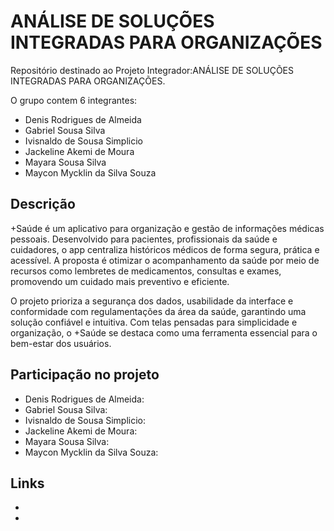 # ANÁLISE DE SOLUÇÕES INTEGRADAS PARA ORGANIZAÇÕES
Repositório destinado ao Projeto Integrador:ANÁLISE DE SOLUÇÕES INTEGRADAS PARA ORGANIZAÇÕES.

O grupo contem 6 integrantes:

- Denis Rodrigues de Almeida
- Gabriel Sousa Silva
- Ivisnaldo de Sousa Simplicio
- Jackeline Akemi de Moura
- Mayara Sousa Silva
- Maycon Mycklin da Silva Souza

## Descrição
+Saúde é um aplicativo para organização e gestão de informações médicas pessoais. Desenvolvido para pacientes, profissionais da saúde e cuidadores, o app centraliza históricos médicos de forma segura, prática e acessível. A proposta é otimizar o acompanhamento da saúde por meio de recursos como lembretes de medicamentos, consultas e exames, promovendo um cuidado mais preventivo e eficiente.

O projeto prioriza a segurança dos dados, usabilidade da interface e conformidade com regulamentações da área da saúde, garantindo uma solução confiável e intuitiva. Com telas pensadas para simplicidade e organização, o +Saúde se destaca como uma ferramenta essencial para o bem-estar dos usuários.

## Participação no projeto

- Denis Rodrigues de Almeida:
- Gabriel Sousa Silva:
- Ivisnaldo de Sousa Simplicio:
- Jackeline Akemi de Moura:
- Mayara Sousa Silva:
- Maycon Mycklin da Silva Souza:
  
## Links
-
- 
